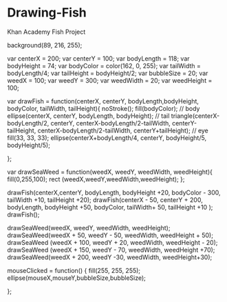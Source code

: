 # Drawing-Fish
Khan Academy Fish Project

background(89, 216, 255);

var centerX = 200;
var centerY = 100;
var bodyLength = 118;
var bodyHeight = 74;
var bodyColor = color(162, 0, 255);
var tailWidth = bodyLength/4;
var tailHeight = bodyHeight/2;
var bubbleSize = 20;
var weedX = 100;
var weedY = 300;
var weedWidth = 20;
var weedHeight = 100;


var drawFish = function(centerX, centerY, bodyLength,bodyHeight, bodyColor, tailWidth, tailHeight){
    noStroke();
    fill(bodyColor);
    // body
    ellipse(centerX, centerY, bodyLength, bodyHeight);
    // tail
    triangle(centerX-bodyLength/2, centerY,
             centerX-bodyLength/2-tailWidth, centerY-tailHeight,
             centerX-bodyLength/2-tailWidth, centerY+tailHeight);
    // eye
    fill(33, 33, 33);
    ellipse(centerX+bodyLength/4, centerY, bodyHeight/5, bodyHeight/5);
         
};       

var drawSeaWeed = function(weedX, weedY, weedWidth, weedHeight){
    fill(0,255,100);
    rect (weedX,weedY,weedWidth,weedHeight);
};


drawFish(centerX,centerY, bodyLength, bodyHeight +20, bodyColor - 300, tailWidth +10, tailHeight +20);
drawFish(centerX - 50, centerY + 200, bodyLength, bodyHeight +50, bodyColor, tailWidth+ 50, tailHeight +10 );
drawFish();

drawSeaWeed(weedX, weedY, weedWidth, weedHeight);
drawSeaWeed(weedX + 50, weedY - 50, weedWidth, weedHeight + 50);
drawSeaWeed (weedX + 100, weedY + 20, weedWidth, weedHeight - 20);
drawSeaWeed (weedX + 150, weedY - 70, weedWidth, weedHeight +70);
drawSeaWeed(weedX + 200, weedY -30, weedWidth, weedHeight+30);

mouseClicked = function() {
    fill(255, 255, 255);
    ellipse(mouseX,mouseY,bubbleSize,bubbleSize);

};
